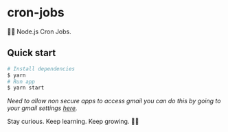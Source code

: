 # cron-jobs

🚀💤 Node.js Cron Jobs.

## Quick start

```sh
# Install dependencies
$ yarn
# Run app
$ yarn start
```

*Need to allow non secure apps to access gmail you can do this by going to your gmail settings [here](https://myaccount.google.com/lesssecureapps).*

<!-- INSPIRATIONAL_QUOTE_START -->
Stay curious. Keep learning. Keep growing.
🧑‍💻
<!-- INSPIRATIONAL_QUOTE_END -->
